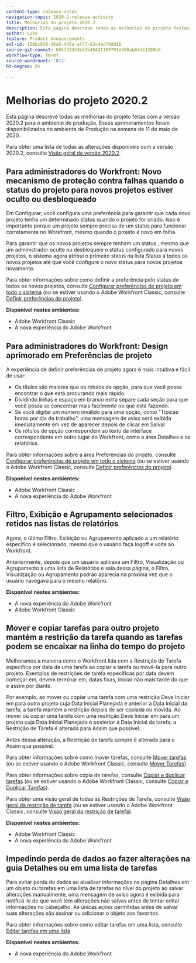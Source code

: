 ```yaml
---
content-type: release-notes
navigation-topic: 2020-2-release-activity
title: Melhorias do projeto 2020.2
description: Esta página descreve todas as melhorias do projeto feitas com a versão 2020.2 para o ambiente de produção. Esses aprimoramentos foram disponibilizados no ambiente de Produção na semana de 11 de maio de 2020.
author: Luke
feature: Product Announcements
exl-id: 150bc838-d6a5-445a-af77-62c4ed74dd1b
source-git-commit: 665732453b33b49421108791a560ab84d51280b9
workflow-type: tm+mt
source-wordcount: '812'
ht-degree: 0%

---
```


# Melhorias do projeto 2020.2

Esta página descreve todas as melhorias do projeto feitas com a versão 2020.2 para o ambiente de produção. Esses aprimoramentos foram disponibilizados no ambiente de Produção na semana de 11 de maio de 2020.

Para obter uma lista de todas as alterações disponíveis com a versão 2020.2, consulte [Visão geral da versão 2020.2](../../../product-announcements/product-releases/2020.2.-release-activity/2020.2-release-overview.md).

## Para administradores do Workfront: Novo mecanismo de proteção contra falhas quando o status do projeto para novos projetos estiver oculto ou desbloqueado

Em Configurar, você configura uma preferência para garantir que cada novo projeto tenha um determinado status quando o projeto for criado. Isso é importante porque um projeto sempre precisa de um status para funcionar corretamente no Workfront, mesmo quando o projeto é novo em folha.

Para garantir que os novos projetos sempre tenham um status , mesmo que um administrador oculte ou desbloqueie o status configurado para novos projetos, o sistema agora atribui o primeiro status na lista Status a todos os novos projetos até que você configure o novo status para novos projetos novamente.

Para obter informações sobre como definir a preferência pelo status de todos os novos projetos, consulte [Configurar preferências de projeto em todo o sistema](../../../administration-and-setup/set-up-workfront/configure-system-defaults/set-project-preferences.md) (ou se estiver usando o Adobe Workfront Classic, consulte [Definir preferências do projeto](https://one.workfront.com/s/article/Setting-Project-Preferences-1883392298)).

**Disponível nestes ambientes:**

* Adobe Workfront Classic
* A nova experiência do Adobe Workfront

## Para administradores do Workfront: Design aprimorado em Preferências de projeto

A experiência de definir preferências de projeto agora é mais intuitiva e fácil de usar:

* Os títulos são maiores que os rótulos de opção, para que você possa encontrar o que está procurando mais rápido.
* Dividindo linhas e espaço em branco extra separe cada seção para que você possa se concentrar mais facilmente no que está fazendo.
* Se você digitar um número inválido para uma opção, como &quot;Típicas horas por dia de trabalho&quot;, uma mensagem de aviso será exibida imediatamente em vez de aparecer depois de clicar em Salvar.
* Os rótulos de opção correspondem ao texto da interface correspondente em outro lugar do Workfront, como a área Detalhes e os relatórios.

Para obter informações sobre a área Preferências do projeto, consulte [Configurar preferências de projeto em todo o sistema](../../../administration-and-setup/set-up-workfront/configure-system-defaults/set-project-preferences.md) (ou se estiver usando o Adobe Workfront Classic, consulte [Definir preferências do projeto](https://one.workfront.com/s/article/Setting-Project-Preferences-1883392298)).

**Disponível nestes ambientes:**

* Adobe Workfront Classic
* A nova experiência do Adobe Workfront

## Filtro, Exibição e Agrupamento selecionados retidos nas listas de relatórios

Agora, o último Filtro, Exibição ou Agrupamento aplicado a um relatório específico é selecionado, mesmo que o usuário faça logoff e volte ao Workfront.

Anteriormente, depois que um usuário aplicava um Filtro, Visualização ou Agrupamento a uma lista de Relatórios e saía dessa página, o Filtro, Visualização ou Agrupamento padrão aparecia na próxima vez que o usuário navegava para o mesmo relatório.

**Disponível nestes ambientes:**

* A nova experiência do Adobe Workfront
* Adobe Workfront Classic

## Mover e copiar tarefas para outro projeto mantém a restrição da tarefa quando as tarefas podem se encaixar na linha do tempo do projeto

Melhoramos a maneira como o Workfront lida com a Restrição de Tarefa específica por data de uma tarefa ao copiar a tarefa ou movê-la para outro projeto. Exemplos de restrições de tarefa específicas por data devem começar em, devem terminar em, datas fixas, iniciar não mais tarde do que e assim por diante.

Por exemplo, ao mover ou copiar uma tarefa com uma restrição Deve Iniciar em para outro projeto cuja Data Inicial Planejada é anterior à Data Inicial da tarefa, a tarefa mantém a restrição depois de ser copiada ou movida. Ao mover ou copiar uma tarefa com uma restrição Deve Iniciar em para um projeto cuja Data Inicial Planejada é posterior à Data Inicial da tarefa, a Restrição de Tarefa é alterada para Assim que possível.

Antes dessa alteração, a Restrição de tarefa sempre é alterada para o Assim que possível.

Para obter informações sobre como mover tarefas, consulte [Mover tarefas](../../../manage-work/tasks/manage-tasks/move-tasks.md) (ou se estiver usando o Adobe Workfront Classic, consulte [Mover Tarefas](https://one.workfront.com/s/article/Moving-Tasks-2081996259)).

Para obter informações sobre cópia de tarefas, consulte [Copiar e duplicar tarefas](../../../manage-work/tasks/manage-tasks/copy-and-duplicate-tasks.md) (ou se estiver usando o Adobe Workfront Classic, consulte [Copiar e Duplicar Tarefas](https://one.workfront.com/s/article/Copy-and-Duplicate-Tasks-218695605)).

Para obter uma visão geral de todas as Restrições de Tarefa, consulte [Visão geral da restrição de tarefa](../../../manage-work/tasks/task-constraints/task-constraint-overview.md) (ou se estiver usando o Adobe Workfront Classic, consulte [Visão geral da restrição de tarefa](https://one.workfront.com/s/article/Task-Constraint-Overview-453396848)).

**Disponível nestes ambientes:**

* Adobe Workfront Classic
* A nova experiência do Adobe Workfront

## Impedindo perda de dados ao fazer alterações na guia Detalhes ou em uma lista de tarefas

Para evitar perda de dados ao atualizar informações na página Detalhes em um objeto ou tarefas em uma lista de tarefas no nível do projeto ao salvar alterações manualmente, uma mensagem de aviso agora é exibida para notificá-lo de que você tem alterações não salvas antes de tentar editar informações no cabeçalho. As únicas ações permitidas antes de salvar suas alterações são assinar ou adicionar o objeto aos favoritos.

Para obter informações sobre como editar tarefas em uma lista, consulte [Editar tarefas em uma lista](../../../manage-work/tasks/manage-tasks/edit-tasks-in-a-list.md)

**Disponível nestes ambientes:**

* A nova experiência do Adobe Workfront

